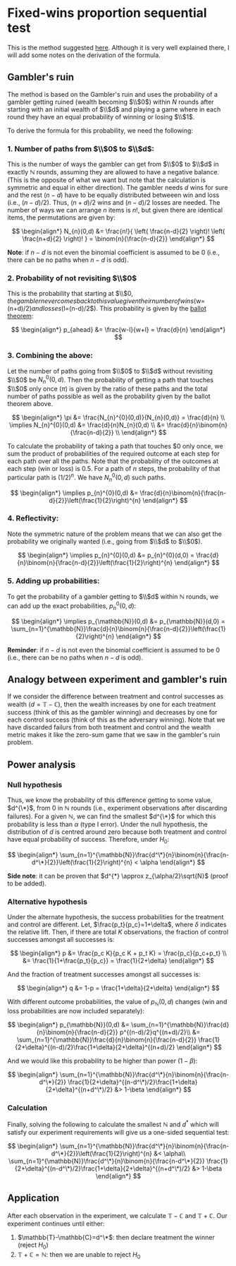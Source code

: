 # Fixed-wins proportion sequential test
This is the method suggested [here](https://www.evanmiller.org/sequential-ab-testing.html#cite4). Although it is very well explained there, I will add some notes on the derivation of the formula.

## Gambler's ruin
The method is based on the Gambler's ruin and uses the probability of a gambler getting ruined (wealth becoming $\\$0$) within $N$ rounds after starting with an initial wealth of $\\$d$ and playing a game where in each round they have an equal probability of winning or losing $\\$1$.

To derive the formula for this probability, we need the following:

### 1. Number of paths from $\\$0$ to $\\$d$:

This is the number of ways the gambler can get from $\\$0$ to $\\$d$ in exactly $\mathbb{N}$ rounds, assuming they are allowed to have a negative balance. (This is the opposite of what we want but note that the calculation is symmetric and equal in either direction). The gambler needs $d$ wins for sure and the rest ($n-d$) have to be equally distributed betweeen win and loss (i.e., $(n-d)/2$). Thus, $(n+d)/2$ wins and $(n-d)/2$ losses are needed. The number of ways we can arrange $n$ items is $n!$, but given there are identical items, the permutations are given by:

$$
\begin{align*}
N_{n}(0,d) &= \frac{n!}{
	\left( \frac{n-d}{2} \right)!
	\left( \frac{n+d}{2} \right)!
}
= \binom{n}{\frac{n-d}{2}}
\end{align*}
$$

**Note**: if $n-d$ is not even the binomial coefficient is assumed to be 0 (i.e., there can be no paths when $n-d$ is odd). 

### 2. Probability of not revisiting $\\$0$

This is the probability that starting at $\\$0$, the gambler never comes back to this value given their number of wins ($w=(n+d)/2$) and losses ($l=(n-d)/2$). This probability is given by the [ballot theorem](https://en.wikipedia.org/wiki/Bertrand%27s_ballot_theorem):

$$
\begin{align*}
p_{ahead} &= \frac{w-l}{w+l}
= \frac{d}{n}
\end{align*}
$$

### 3. Combining the above:

Let the number of paths going from $\\$0$ to $\\$d$ without revisiting $\\$0$ be $N_{n}^{0}(0,d)$. Then the probability of getting a path that touches $\\$0$ only once ($\pi$) is given by the ratio of these paths and the total number of paths possible as well as the probability given by the ballot theorem above.

$$
\begin{align*}
\pi &= \frac{N_{n}^{0}(0,d)}{N_{n}(0,d)} = \frac{d}{n} \\
\implies N_{n}^{0}(0,d) &= \frac{d}{n}N_{n}(0,d) \\
&= \frac{d}{n}\binom{n}{\frac{n-d}{2}} \\
\end{align*}
$$

To calculate the probability of taking a path that touches $\$0$ only once, we sum the product of probabilities of the required outcome at each step for each path over all the paths. Note that the probability of the outcomes at each step (win or loss) is 0.5. For a path of $n$ steps, the probability of that particular path is $(1/2)^{n}$. We have $N_{n}^{0}(0,d)$ such paths.

$$
\begin{align*}
\implies p_{n}^{0}(0,d) &= \frac{d}{n}\binom{n}{\frac{n-d}{2}}\left(\frac{1}{2}\right)^{n}
\end{align*}
$$

### 4. Reflectivity:

Note the symmetric nature of the problem means that we can also get the probability we originally wanted (i.e., going from $\\$d$ to $\\$0$).

$$
\begin{align*}
\implies p_{n}^{0}(0,d) &= p_{n}^{0}(d,0) = \frac{d}{n}\binom{n}{\frac{n-d}{2}}\left(\frac{1}{2}\right)^{n}
\end{align*}
$$

### 5. Adding up probabilities:

To get the probability of a gambler getting to $\\$d$ within $\mathbb{N}$ rounds, we can add up the exact probabilities, $p_{n}^{0}(0,d)$:

$$
\begin{align*}
\implies p_{\mathbb{N}}(0,d) &= p_{\mathbb{N}}(d,0) = \sum_{n=1}^{\mathbb{N}}\frac{d}{n}\binom{n}{\frac{n-d}{2}}\left(\frac{1}{2}\right)^{n}
\end{align*}
$$

**Reminder**: if $n-d$ is not even the binomial coefficient is assumed to be 0 (i.e., there can be no paths when $n-d$ is odd).


## Analogy between experiment and gambler's ruin
If we consider the difference between treatment and control successes as wealth ($d=\mathbb{T}-\mathbb{C}$), then the wealth increases by one for each treatment success (think of this as the gambler winning) and decreases by one for each control success (think of this as the adversary winning). Note that we have discarded failurs from both treatment and control and the wealth metric makes it like the zero-sum game that we saw in the gambler's ruin problem. 


## Power analysis

### Null hypothesis
Thus, we know the probability of this difference getting to some value, $d^{\*}$, from 0 in $\mathbb{N}$ rounds (i.e., experiment observations after discarding failures). For a given $\mathbb{N}$, we can find the smallest $d^{\*}$ for which this probability is less than $\alpha$ (type I error). Under the null hypothesis, the distribution of $d$ is centred around zero because both treatment and control have equal probability of success. Therefore, under $H_0$:

$$
\begin{align*}
\sum_{n=1}^{\mathbb{N}}\frac{d^\*}{n}\binom{n}{\frac{n-d^\*}{2}}\left(\frac{1}{2}\right)^{n} < \alpha
\end{align*}
$$

**Side note**: it can be proven that $d^{*} \approx z_{\alpha/2}\sqrt{N}$ (proof to be added).

### Alternative hypothesis
Under the alternate hypothesis, the success probabilities for the treatment and control are different. Let, $\frac{p_t}{p_c}=1+\delta$, where $\delta$ indicates the relative lift. Then, if there are total $K$ observations, the fraction of control successes amongst all successes is:

$$
\begin{align*}
p &= \frac{p_c K}{p_c K + p_t K} = \frac{p_c}{p_c+p_t} \\
&= \frac{1}{1+\frac{p_t}{p_c}} = \frac{1}{2+\delta}
\end{align*}
$$

And the fraction of treatment successes amongst all successes is:

$$
\begin{align*}
q &= 1-p = \frac{1+\delta}{2+\delta}
\end{align*}
$$

With different outcome probabilities, the value of $p_{\mathbb{N}}(0,d)$ changes (win and loss probabilities are now included separately):

$$
\begin{align*}
p_{\mathbb{N}}(0,d) &= \sum_{n=1}^{\mathbb{N}}\frac{d}{n}\binom{n}{\frac{n-d}{2}}
p^{(n-d)/2}q^{(n+d)/2}\\
&= \sum_{n=1}^{\mathbb{N}}\frac{d}{n}\binom{n}{\frac{n-d}{2}}
\frac{1}{2+\delta}^{(n-d)/2}\frac{1+\delta}{2+\delta}^{(n+d)/2}
\end{align*}
$$

And we would like this probability to be higher than power ($1-\beta$):

$$
\begin{align*}
\sum_{n=1}^{\mathbb{N}}\frac{d^\*}{n}\binom{n}{\frac{n-d^\*}{2}}
\frac{1}{2+\delta}^{(n-d^\*)/2}\frac{1+\delta}{2+\delta}^{(n+d^\*)/2} &> 1-\beta
\end{align*}
$$

### Calculation
Finally, solving the following to calculate the smallest $\mathbb{N}$ and $d^*$ which will satisfy our experiment requirements will give us a one-sided sequential test:

$$
\begin{align*}
\sum_{n=1}^{\mathbb{N}}\frac{d^\*}{n}\binom{n}{\frac{n-d^\*}{2}}\left(\frac{1}{2}\right)^{n} &< \alpha\\
\sum_{n=1}^{\mathbb{N}}\frac{d^\*}{n}\binom{n}{\frac{n-d^\*}{2}}
\frac{1}{2+\delta}^{(n-d^\*)/2}\frac{1+\delta}{2+\delta}^{(n+d^\*)/2} &> 1-\beta
\end{align*}
$$

## Application
After each observation in the experiment, we calculate $\mathbb{T}-\mathbb{C}$ and $\mathbb{T}+\mathbb{C}$. Our experiment continues until either:

1. $\mathbb{T}-\mathbb{C}=d^\*$: then declare treatment the winner (reject $H_0$)
2. $\mathbb{T}+\mathbb{C}=\mathbb{N}$: then we are unable to reject $H_0$ 
